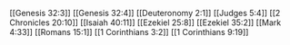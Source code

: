 [[Genesis 32:3]]
[[Genesis 32:4]]
[[Deuteronomy 2:1]]
[[Judges 5:4]]
[[2 Chronicles 20:10]]
[[Isaiah 40:11]]
[[Ezekiel 25:8]]
[[Ezekiel 35:2]]
[[Mark 4:33]]
[[Romans 15:1]]
[[1 Corinthians 3:2]]
[[1 Corinthians 9:19]]
